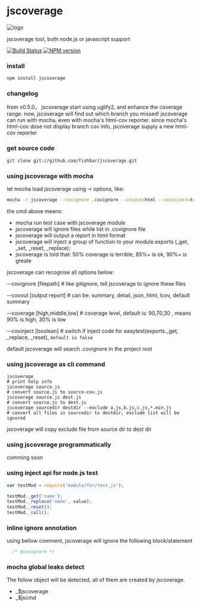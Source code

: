 jscoverage
==========
![logo](https://raw.github.com/fishbar/jscoverage/master/logo.png)

jscoverage tool, both node.js or javascript support

[![Build Status](https://travis-ci.org/fishbar/jscoverage.svg)](https://travis-ci.org/fishbar/jscoverage)
[![NPM version](https://badge.fury.io/js/jscoverage.svg)](http://badge.fury.io/js/jscoverage)


### install

```sh
npm install jscoverage
```

### changelog

from v0.5.0， jscoverage start using uglify2, and enhance the coverage range.
now, jscoverage will find out which branch you missed!
jscoverage can run with mocha, even with mocha's html-cov reporter.
since mocha's html-cov dose not display branch cov info, jscoverage supply a new html-cov reporter

### get source code

```sh
git clone git://github.com/fishbar/jscoverage.git
```

### using jscoverage with mocha

let mocha load jscoverage using -r options, like:
```sh
mocha -r jscoverage --covignore .covignore --covout=html --covinject=true --coverage=50,85,90 test
```
the cmd above means:
  * mocha run test case with jscoverage module
  * jscoverage will ignore files while list in .covignore file
  * jscoverage will output a report in html format
  * jscoverage will inject a group of function to your module.exports (_get, _set, _reset, _replace);
  * jscoverage is told that:  50% coverage is terrible, 85%+ is ok, 90%+ is greate

jscoverage can recognise all options below:

  --covignore [filepath] # like gitignore, tell jscoverage to ignore these files

  --covout [output report] # can be: summary, detail, json, html, lcov, default summary

  --coverage [high,middle,low] # coverage level, default is: 90,70,30 , means 90% is high, 30% is low

  --covinject [boolean] # switch if inject code for easytest(exports._get, _replace, _reset), `default is false`

default jscoverage will search .covignore in the project root

### using jscoverage as cli command

```shell
jscoverage
# print help info
jscoverage source.js
# convert source.js to source-cov.js
jscoverage source.js dest.js
# convert source.js to dest.js
jscoverage sourcedir destdir --exclude a.js,b.js,c.js,*.min.js
# convert all files in sourcedir to destdir, exclude list will be ignored
```
jscoverage will copy exclude file from source dir to dest dir

### using jscoverage programmatically

comming soon

### using inject api for node.js test

```js
var testMod = require('module/for/test.js');

testMod._get('name');
testMod._replace('name', value);
testMod._reset();
testMod._call();
```
### inline ignore annotation

using bellow comment, jscoverage will ignore the following block/statement

```js
  /* @covignore */
```

### mocha global leaks detect

The follow object will be detected, all of them are created by jscoverage.

  * _$jscoverage
  * _$jscmd

